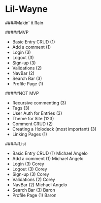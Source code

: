 Lil-Wayne
=========

####Makin' it Rain

#####MVP 
* Basic Entry CRUD (1)
* Add a comment (1)
* Login (3)
* Logout (3)
* Sign-up (3)
* Validations (2)
* NavBar (2)
* Search Bar (3)
* Profile Page (1)

#####NOT MVP
* Recursive commenting (3)
* Tags (3)
* User Auth for Entries (3)
* Theme for Site (123)
* Comment CRUD (2)
* Creating a Holodeck (most important) (3)
* Linking Pages (1)

#####List
* Basic Entry CRUD (1) Michael Angelo
* Add a comment (1) Michael Angelo
* Login (3) Corey
* Logout (3) Corey
* Sign-up (3) Corey
* Validations (2) Corey
* NavBar (2) Michael Angelo
* Search Bar (3) Baron
* Profile Page (1) Baron
